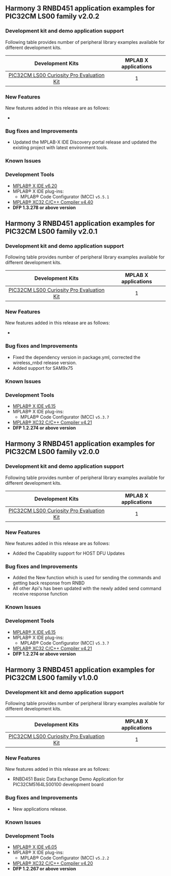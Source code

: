 ﻿## Harmony 3 RNBD451 application examples for PIC32CM LS00 family  v2.0.2

### Development kit and demo application support

Following table provides number of peripheral library examples available for different development kits.

| Development Kits  | MPLAB X applications |
|:-----------------:|:-------------------:|
| [PIC32CM LS00 Curiosity Pro Evaluation Kit]()  | 1 |

### New Features

New features added in this release are as follows:

- 

### Bug fixes and Improvements
- Updated the MPLAB-X IDE Discovery portal release and updated the existing project with latest environment tools.

### Known Issues


### Development Tools

- [MPLAB® X IDE v6.20](https://www.microchip.com/mplab/mplab-x-ide)
- MPLAB® X IDE plug-ins:
  - MPLAB® Code Configurator (MCC) `v5.5.1`
- [MPLAB® XC32 C/C++ Compiler v4.40](https://www.microchip.com/mplab/compilers)
- **DFP 1.3.278 or above version**


## Harmony 3 RNBD451 application examples for PIC32CM LS00 family  v2.0.1

### Development kit and demo application support

Following table provides number of peripheral library examples available for different development kits.

| Development Kits  | MPLAB X applications |
|:-----------------:|:-------------------:|
| [PIC32CM LS00 Curiosity Pro Evaluation Kit]()  | 1 |

### New Features

New features added in this release are as follows:

- 

### Bug fixes and Improvements
- Fixed the dependency version in package.yml, corrected the wireless_rnbd release version.
 - Added support for SAM9x75


### Known Issues


### Development Tools

- [MPLAB® X IDE v6.15](https://www.microchip.com/mplab/mplab-x-ide)
- MPLAB® X IDE plug-ins:
  - MPLAB® Code Configurator (MCC) `v5.3.7`
- [MPLAB® XC32 C/C++ Compiler v4.21](https://www.microchip.com/mplab/compilers)
- **DFP 1.2.274 or above version**


## Harmony 3 RNBD451 application examples for PIC32CM LS00 family  v2.0.0

### Development kit and demo application support

Following table provides number of peripheral library examples available for different development kits.

| Development Kits  | MPLAB X applications |
|:-----------------:|:-------------------:|
| [PIC32CM LS00 Curiosity Pro Evaluation Kit]()  | 1 |

### New Features

New features added in this release are as follows:

- Added the Capability support for HOST DFU Updates


### Bug fixes and Improvements
- Added the New function which is used for sending the commands and getting back response from RNBD
- All other Api's has been updated with the newly added send command receive response function


### Known Issues


### Development Tools

- [MPLAB® X IDE v6.15](https://www.microchip.com/mplab/mplab-x-ide)
- MPLAB® X IDE plug-ins:
  - MPLAB® Code Configurator (MCC) `v5.3.7`
- [MPLAB® XC32 C/C++ Compiler v4.21](https://www.microchip.com/mplab/compilers)
- **DFP 1.2.274 or above version**


## Harmony 3 RNBD451 application examples for PIC32CM LS00 family  v1.0.0

### Development kit and demo application support

Following table provides number of peripheral library examples available for different development kits.

| Development Kits  | MPLAB X applications |
|:-----------------:|:-------------------:|
| [PIC32CM LS00 Curiosity Pro Evaluation Kit]()  | 1 |

### New Features

New features added in this release are as follows:

- RNBD451 Basic Data Exchange Demo Application for PIC32CM5164LS00100 development board


### Bug fixes and Improvements
- New applications release.


### Known Issues


### Development Tools

- [MPLAB® X IDE v6.05](https://www.microchip.com/mplab/mplab-x-ide)
- MPLAB® X IDE plug-ins:
  - MPLAB® Code Configurator (MCC) `v5.2.2`
- [MPLAB® XC32 C/C++ Compiler v4.20](https://www.microchip.com/mplab/compilers)
- **DFP 1.2.267 or above version**

